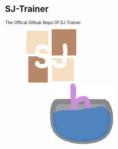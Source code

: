 # SJ-Trainer

The Offical Github Repo Of SJ Trainer

<center>
<img src="./res/img/SJ-Trainer-Logo.svg" style="margin-right: 5vh;">
<img src="./res/img/Hiruja-Studios-Logo-Light.svg">
</center>